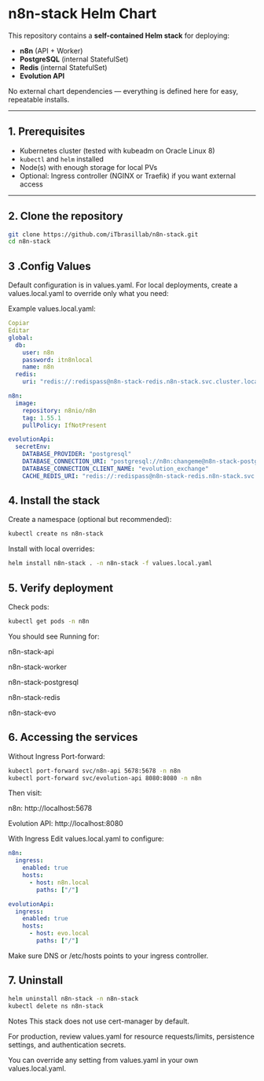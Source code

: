 # n8n-stack Helm Chart

This repository contains a **self-contained Helm stack** for deploying:

- **n8n** (API + Worker)
- **PostgreSQL** (internal StatefulSet)
- **Redis** (internal StatefulSet)
- **Evolution API**

No external chart dependencies — everything is defined here for easy, repeatable installs.

---

## 1. Prerequisites

- Kubernetes cluster (tested with kubeadm on Oracle Linux 8)
- `kubectl` and `helm` installed
- Node(s) with enough storage for local PVs
- Optional: Ingress controller (NGINX or Traefik) if you want external access

---

## 2. Clone the repository

```bash
git clone https://github.com/iTbrasillab/n8n-stack.git
cd n8n-stack
```

## 3 .Config Values 

Default configuration is in values.yaml.
For local deployments, create a values.local.yaml to override only what you need:

Example values.local.yaml:

```yaml
Copiar
Editar
global:
  db:
    user: n8n
    password: itn8nlocal
    name: n8n
  redis:
    uri: "redis://:redispass@n8n-stack-redis.n8n-stack.svc.cluster.local:6379/6"

n8n:
  image:
    repository: n8nio/n8n
    tag: 1.55.1
    pullPolicy: IfNotPresent

evolutionApi:
  secretEnv:
    DATABASE_PROVIDER: "postgresql"
    DATABASE_CONNECTION_URI: "postgresql://n8n:changeme@n8n-stack-postgresql.n8n-stack.svc.cluster.local:5432/evoapi?schema=evolution_api"
    DATABASE_CONNECTION_CLIENT_NAME: "evolution_exchange"
    CACHE_REDIS_URI: "redis://:redispass@n8n-stack-redis.n8n-stack.svc.cluster.local:6379/6"
```
## 4. Install the stack
Create a namespace (optional but recommended):

```bash
kubectl create ns n8n-stack
```
Install with local overrides:

```bash
helm install n8n-stack . -n n8n-stack -f values.local.yaml
```

## 5. Verify deployment
Check pods:

```bash
kubectl get pods -n n8n
```
You should see Running for:

n8n-stack-api

n8n-stack-worker

n8n-stack-postgresql

n8n-stack-redis

n8n-stack-evo

## 6. Accessing the services
Without Ingress
Port-forward:

```bash
kubectl port-forward svc/n8n-api 5678:5678 -n n8n
kubectl port-forward svc/evolution-api 8080:8080 -n n8n
```
Then visit:

n8n: http://localhost:5678

Evolution API: http://localhost:8080

With Ingress
Edit values.local.yaml to configure:

```yaml
n8n:
  ingress:
    enabled: true
    hosts:
      - host: n8n.local
        paths: ["/"]

evolutionApi:
  ingress:
    enabled: true
    hosts:
      - host: evo.local
        paths: ["/"]
```
Make sure DNS or /etc/hosts points to your ingress controller.

## 7. Uninstall
```bash
helm uninstall n8n-stack -n n8n-stack
kubectl delete ns n8n-stack
```
Notes
This stack does not use cert-manager by default.

For production, review values.yaml for resource requests/limits, persistence settings, and authentication secrets.

You can override any setting from values.yaml in your own values.local.yaml.


